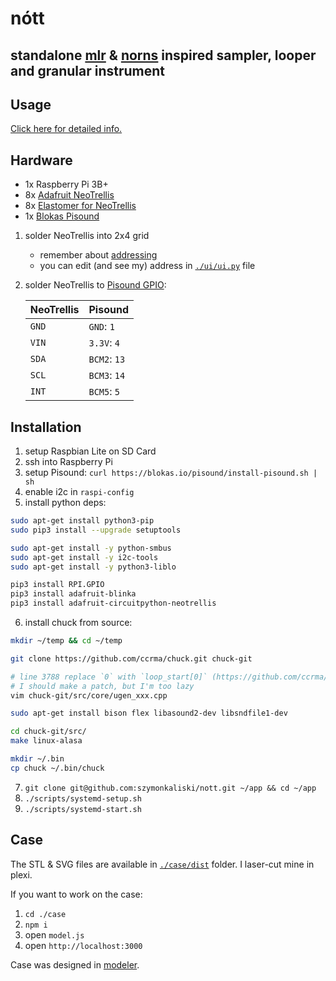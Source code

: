# nótt
## standalone [mlr](https://monome.org/docs/norns/dust/tehn/mlr/) & [norns](https://monome.org/norns/) inspired sampler, looper and granular instrument

## Usage

[Click here for detailed info.](./docs/USAGE.md)

## Hardware

- 1x Raspberry Pi 3B+
- 8x [Adafruit NeoTrellis](https://www.adafruit.com/product/3954)
- 8x [Elastomer for NeoTrellis](https://www.adafruit.com/product/1611)
- 1x [Blokas Pisound](https://blokas.io/pisound)

1. solder NeoTrellis into 2x4 grid
    * remember about [addressing](https://learn.adafruit.com/adafruit-neotrellis/tiling#addressing-2-11)
    * you can edit (and see my) address in [`./ui/ui.py`](./ui/ui.py) file
2. solder NeoTrellis to [Pisound GPIO](https://blokas.io/pisound/docs/Specs/#raspberry-pi-pins-used-by-pisound):

    | NeoTrellis | Pisound      |
    |------------|--------------|
    | `GND`      | `GND`: `1`   |
    | `VIN`      | `3.3V`: `4`  |
    | `SDA`      | `BCM2`: `13` |
    | `SCL`      | `BCM3`: `14` |
    | `INT`      | `BCM5`: `5`  |

## Installation

1. setup Raspbian Lite on SD Card
2. ssh into Raspberry Pi
3. setup Pisound: `curl https://blokas.io/pisound/install-pisound.sh | sh`
4. enable i2c in `raspi-config`
5. install python deps:

  ```bash
  sudo apt-get install python3-pip
  sudo pip3 install --upgrade setuptools

  sudo apt-get install -y python-smbus
  sudo apt-get install -y i2c-tools
  sudo apt-get install -y python3-liblo

  pip3 install RPI.GPIO
  pip3 install adafruit-blinka
  pip3 install adafruit-circuitpython-neotrellis
  ```

6. install chuck from source:

  ```bash
  mkdir ~/temp && cd ~/temp

  git clone https://github.com/ccrma/chuck.git chuck-git

  # line 3788 replace `0` with `loop_start[0]` (https://github.com/ccrma/chuck/pull/115/files)
  # I should make a patch, but I'm too lazy
  vim chuck-git/src/core/ugen_xxx.cpp

  sudo apt-get install bison flex libasound2-dev libsndfile1-dev

  cd chuck-git/src/
  make linux-alasa

  mkdir ~/.bin
  cp chuck ~/.bin/chuck
  ```

7. `git clone git@github.com:szymonkaliski/nott.git ~/app && cd ~/app`
8. `./scripts/systemd-setup.sh`
9. `./scripts/systemd-start.sh`

## Case

The STL & SVG files are available in [`./case/dist`](./case/dist) folder. I laser-cut mine in plexi.

If you want to work on the case:

1. `cd ./case`
2. `npm i`
3. open `model.js`
4. open `http://localhost:3000`

Case was designed in [modeler](https://github.com/szymonkaliski/modeler).
